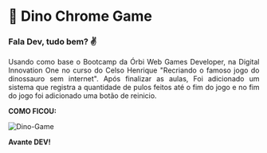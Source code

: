 # :rocket: Dino Chrome Game
### Fala Dev, tudo bem? :v: 

<p align="justify">Usando como base o Bootcamp da Órbi Web Games Developer, na Digital Innovation One no curso do Celso Henrique "Recriando o famoso jogo do dinossauro sem internet".
Após finalizar as aulas, Foi adicionado um sistema que registra a quantidade de pulos feitos até o fim do jogo e no fim do jogo foi adicionado uma botão de reinicio.</p>

**COMO FICOU:**

![Dino-Game](https://user-images.githubusercontent.com/66649954/166165878-f26d0cbb-1877-46ec-97c4-1b424370bc1f.png)

**Avante DEV!**
